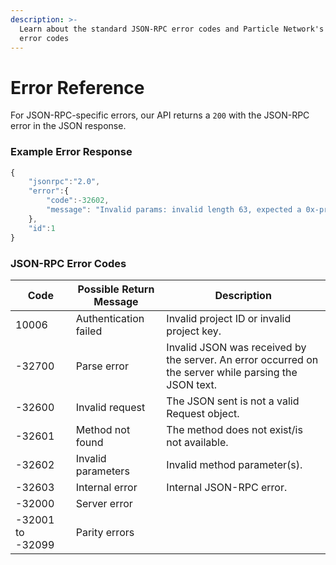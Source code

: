```yaml
---
description: >-
  Learn about the standard JSON-RPC error codes and Particle Network's custom
  error codes
---
```


# Error Reference

For JSON-RPC-specific errors, our API returns a `200` with the JSON-RPC error in the JSON response.

### Example Error Response

```typescript
{
    "jsonrpc":"2.0",
    "error":{
        "code":-32602,
        "message": "Invalid params: invalid length 63, expected a 0x-prefixed, padded, hex-encoded hash with length 64."
    },
    "id":1
}
```

### JSON-RPC Error Codes

| Code             | Possible Return Message | Description                                                                                           |
| ---------------- | ----------------------- | ----------------------------------------------------------------------------------------------------- |
| 10006            | Authentication failed   | Invalid project ID or invalid project key.                                                            |
| -32700           | Parse error             | Invalid JSON was received by the server. An error occurred on the server while parsing the JSON text. |
| -32600           | Invalid request         | The JSON sent is not a valid Request object.                                                          |
| -32601           | Method not found        | The method does not exist/is not available.                                                           |
| -32602           | Invalid parameters      | Invalid method parameter(s).                                                                          |
| -32603           | Internal error          | Internal JSON-RPC error.                                                                              |
| -32000           | Server error            |                                                                                                       |
| -32001 to -32099 | Parity errors           |                                                                                                       |
